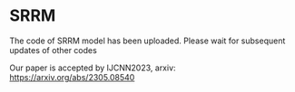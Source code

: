 # SRRM

The code of SRRM model has been uploaded. Please wait for subsequent updates of other codes


Our paper is accepted by IJCNN2023, arxiv: https://arxiv.org/abs/2305.08540
